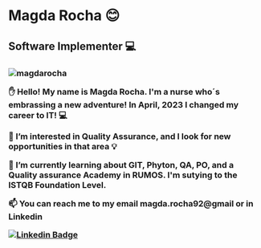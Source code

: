 # Magda Rocha :blush:

## Software Implementer :computer:

<h3 align="left"> <img src="https://komarev.com/ghpvc/?username=magdarocha&label=Profile%20views&color=0e75b6&style=flat" alt="magdarocha" />


:raised_hand: Hello! My name is Magda Rocha. I'm a nurse who´s embrassing a new adventure! In April, 2023 I changed my career to IT! :computer:

👀 I’m interested in __Quality Assurance__, and I look for new opportunities in that area :bulb:

:date: I’m currently learning about GIT, Phyton, QA, PO, and a Quality assurance Academy in RUMOS. I'm sutying to the ISTQB Foundation Level.

📫 You can reach me to my email magda.rocha92@gmail or in Linkedin

[![Linkedin Badge](https://img.shields.io/badge/-LinkedIn-blue?style=flat-square&logo=Linkedin&logoColor=white&link=https://www.linkedin.com/in/magda--rocha/)](https://www.linkedin.com/in/magda--rocha/)
